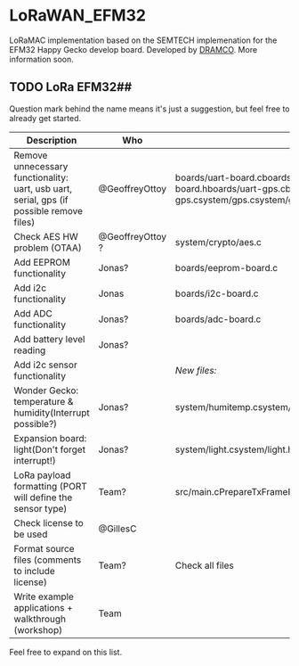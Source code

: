 # LoRaWAN_EFM32
LoRaMAC implementation based on the SEMTECH implemenation for the EFM32 Happy Gecko develop board.
Developed by [DRAMCO](www.dramco.be).
More information soon.



## TODO LoRa EFM32## 

Question mark behind the name means it&#39;s just a suggestion, but feel free to already get started.

| Description | Who | Files | Status |
| --- | --- | --- | --- |
| Remove unnecessary functionality: uart, usb uart, serial, gps (if possible remove files) | @GeoffreyOttoy | boards/uart-board.cboards/uart-board.hboards/uart-usb-board.cboards/uart-usb-board.hboards/uart-gps.cboards/uart-gps.csystem/gps.csystem/gps.hsystem/uart.csystem/uart.hsystem/serial.csystem/serial.h | |
| Check AES HW problem (OTAA) | @GeoffreyOttoy ? | system/crypto/aes.c | |
| Add EEPROM functionality | Jonas? | boards/eeprom-board.c | |
| Add i2c functionality | Jonas | boards/i2c-board.c | |
| Add ADC functionality | Jonas? | boards/adc-board.c | |
| Add battery level reading | Jonas? |   | |
| Add i2c sensor functionality |   | _New files:_ | |
| Wonder Gecko: temperature &amp; humidity(Interrupt possible?) | Jonas? | system/humitemp.csystem/humitemp.h | |
| Expansion board: light(Don&#39;t forget interrupt!) | Jonas? | system/light.csystem/light.h | |
| LoRa payload formatting (PORT will define the sensor type) | Team? | src/main.cPrepareTxFrameFrame(…) | |
| Check license to be used | @GillesC |   | done |
| Format source files (comments to include license) | Team? | Check all files | |
| Write example applications + walkthrough (workshop) | Team |   | |

Feel free to expand on this list.


